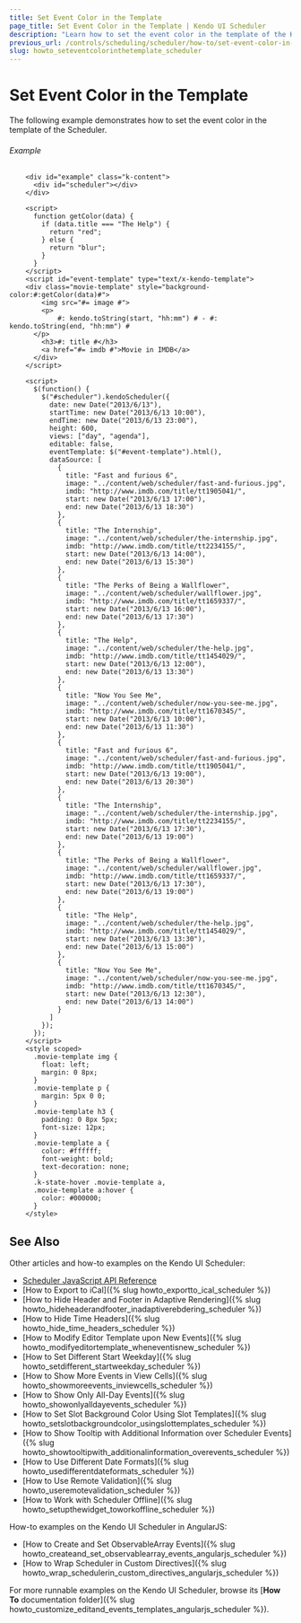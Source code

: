 ```yaml
---
title: Set Event Color in the Template
page_title: Set Event Color in the Template | Kendo UI Scheduler
description: "Learn how to set the event color in the template of the Kendo UI Scheduler widget."
previous_url: /controls/scheduling/scheduler/how-to/set-event-color-in-the-template
slug: howto_seteventcolorinthetemplate_scheduler
---
```


# Set Event Color in the Template

The following example demonstrates how to set the event color in the template of the Scheduler.

###### Example

```dojo
    <div id="example" class="k-content">
      <div id="scheduler"></div>
    </div>

    <script>
      function getColor(data) {
        if (data.title === "The Help") {
          return "red";
        } else {
          return "blur";
        }
      }
    </script>
    <script id="event-template" type="text/x-kendo-template">
    <div class="movie-template" style="background-color:#:getColor(data)#">
        <img src="#= image #">
        <p>
            #: kendo.toString(start, "hh:mm") # - #: kendo.toString(end, "hh:mm") #
      </p>
        <h3>#: title #</h3>
        <a href="#= imdb #">Movie in IMDB</a>
      </div>
    </script>

    <script>
      $(function() {
        $("#scheduler").kendoScheduler({
          date: new Date("2013/6/13"),
          startTime: new Date("2013/6/13 10:00"),
          endTime: new Date("2013/6/13 23:00"),
          height: 600,
          views: ["day", "agenda"],
          editable: false,
          eventTemplate: $("#event-template").html(),
          dataSource: [
            {
              title: "Fast and furious 6",
              image: "../content/web/scheduler/fast-and-furious.jpg",
              imdb: "http://www.imdb.com/title/tt1905041/",
              start: new Date("2013/6/13 17:00"),
              end: new Date("2013/6/13 18:30")
            },
            {
              title: "The Internship",
              image: "../content/web/scheduler/the-internship.jpg",
              imdb: "http://www.imdb.com/title/tt2234155/",
              start: new Date("2013/6/13 14:00"),
              end: new Date("2013/6/13 15:30")
            },
            {
              title: "The Perks of Being a Wallflower",
              image: "../content/web/scheduler/wallflower.jpg",
              imdb: "http://www.imdb.com/title/tt1659337/",
              start: new Date("2013/6/13 16:00"),
              end: new Date("2013/6/13 17:30")
            },
            {
              title: "The Help",
              image: "../content/web/scheduler/the-help.jpg",
              imdb: "http://www.imdb.com/title/tt1454029/",
              start: new Date("2013/6/13 12:00"),
              end: new Date("2013/6/13 13:30")
            },
            {
              title: "Now You See Me",
              image: "../content/web/scheduler/now-you-see-me.jpg",
              imdb: "http://www.imdb.com/title/tt1670345/",
              start: new Date("2013/6/13 10:00"),
              end: new Date("2013/6/13 11:30")
            },
            {
              title: "Fast and furious 6",
              image: "../content/web/scheduler/fast-and-furious.jpg",
              imdb: "http://www.imdb.com/title/tt1905041/",
              start: new Date("2013/6/13 19:00"),
              end: new Date("2013/6/13 20:30")
            },
            {
              title: "The Internship",
              image: "../content/web/scheduler/the-internship.jpg",
              imdb: "http://www.imdb.com/title/tt2234155/",
              start: new Date("2013/6/13 17:30"),
              end: new Date("2013/6/13 19:00")
            },
            {
              title: "The Perks of Being a Wallflower",
              image: "../content/web/scheduler/wallflower.jpg",
              imdb: "http://www.imdb.com/title/tt1659337/",
              start: new Date("2013/6/13 17:30"),
              end: new Date("2013/6/13 19:00")
            },
            {
              title: "The Help",
              image: "../content/web/scheduler/the-help.jpg",
              imdb: "http://www.imdb.com/title/tt1454029/",
              start: new Date("2013/6/13 13:30"),
              end: new Date("2013/6/13 15:00")
            },
            {
              title: "Now You See Me",
              image: "../content/web/scheduler/now-you-see-me.jpg",
              imdb: "http://www.imdb.com/title/tt1670345/",
              start: new Date("2013/6/13 12:30"),
              end: new Date("2013/6/13 14:00")
            }
          ]
        });
      });
    </script>
    <style scoped>
      .movie-template img {
        float: left;
        margin: 0 8px;
      }
      .movie-template p {
        margin: 5px 0 0;
      }
      .movie-template h3 {
        padding: 0 8px 5px;
        font-size: 12px;
      }
      .movie-template a {
        color: #ffffff;
        font-weight: bold;
        text-decoration: none;
      }
      .k-state-hover .movie-template a,
      .movie-template a:hover {
        color: #000000;
      }
    </style>

```

## See Also

Other articles and how-to examples on the Kendo UI Scheduler:

* [Scheduler JavaScript API Reference](/api/javascript/ui/scheduler)
* [How to Export to iCal]({% slug howto_exportto_ical_scheduler %})
* [How to Hide Header and Footer in Adaptive Rendering]({% slug howto_hideheaderandfooter_inadaptiverebdering_scheduler %})
* [How to Hide Time Headers]({% slug howto_hide_time_headers_scheduler %})
* [How to Modify Editor Template upon New Events]({% slug howto_modifyeditortemplate_wheneventisnew_scheduler %})
* [How to Set Different Start Weekday]({% slug howto_setdifferent_startweekday_scheduler %})
* [How to Show More Events in View Cells]({% slug howto_showmoreevents_inviewcells_scheduler %})
* [How to Show Only All-Day Events]({% slug howto_showonlyalldayevents_scheduler %})
* [How to Set Slot Background Color Using Slot Templates]({% slug howto_setslotbackgroundcolor_usingslottemplates_scheduler %})
* [How to Show Tooltip with Additional Information over Scheduler Events]({% slug howto_showtooltipwith_additionalinformation_overevents_scheduler %})
* [How to Use Different Date Formats]({% slug howto_usedifferentdateformats_scheduler %})
* [How to Use Remote Validation]({% slug howto_useremotevalidation_scheduler %})
* [How to Work with Scheduler Offline]({% slug howto_setupthewidget_toworkoffline_scheduler %})

How-to examples on the Kendo UI Scheduler in AngularJS:

* [How to Create and Set ObservableArray Events]({% slug howto_createand_set_observablearray_events_angularjs_scheduler %})
* [How to Wrap Scheduler in Custom Directives]({% slug howto_wrap_schedulerin_custom_directives_angularjs_scheduler %})

For more runnable examples on the Kendo UI Scheduler, browse its [**How To** documentation folder]({% slug howto_customize_editand_events_templates_angularjs_scheduler %}).
